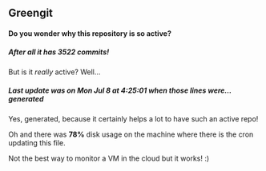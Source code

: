 ## Greengit

#### Do you wonder why this repository is so active?

##### After all it has 3522 commits!

But is it *really* active? Well...

##### Last update was on Mon Jul 8 at 4:25:01 when those lines were... generated

Yes, generated, because it certainly helps a lot to have such an active repo!

Oh and there was **78%** disk usage on the machine
where there is the cron updating this file.

Not the best way to monitor a VM in the cloud but it works! :)
